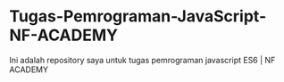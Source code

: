 # Tugas-Pemrograman-JavaScript-NF-ACADEMY
Ini adalah repository saya untuk tugas pemrograman javascript ES6 | NF ACADEMY
